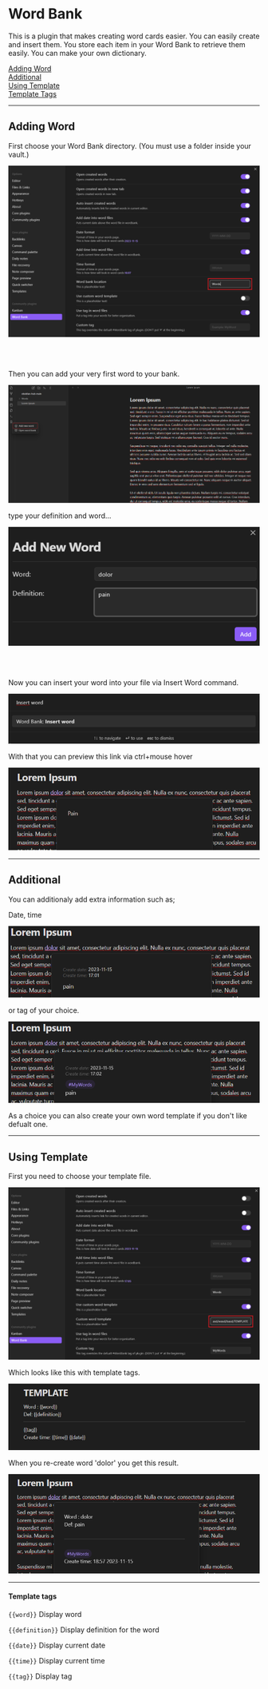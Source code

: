 # Word Bank

This is a plugin that makes creating word cards easier. You can easily create and insert them. You store each item in your Word Bank to retrieve them easily. You can make your own dictionary.

[Adding Word](#adding-word) <br>
[Additional](#additional) <br>
[Using Template](#using-template) <br>
[Template Tags](#template-tags) <br>

---
## Adding Word

First choose your Word Bank directory. (You must use a folder inside your vault.)

![](https://github.com/TannYuld/WordBank/blob/master/source/img1.png)

<br>

<br>

Then you can add your very first word to your bank.

![](https://github.com/TannYuld/WordBank/blob/master/source/img2.png)

type your definition and word...

![](https://github.com/TannYuld/WordBank/blob/master/source/img3.png)

</br>

</br>

Now you can insert your word into your file via Insert Word command.

![](https://github.com/TannYuld/WordBank/blob/master/source/img4.png)

With that you can preview this link via ctrl+mouse hover

![](https://github.com/TannYuld/WordBank/blob/master/source/img5.png)

---

## Additional

You can additionaly add extra information such as;

Date, time

![](https://github.com/TannYuld/WordBank/blob/master/source/img6.png)

or tag of your choice.

![](https://github.com/TannYuld/WordBank/blob/master/source/img7.png)

As a choice you can also create your own word template if you don't like defualt one.

---

## Using Template

First you need to choose your template file.

![](https://github.com/TannYuld/WordBank/blob/master/source/img8.png)

Which looks like this with template tags.

![](https://github.com/TannYuld/WordBank/blob/master/source/img9.png)

When you re-create word 'dolor' you get this result.

![](https://github.com/TannYuld/WordBank/blob/master/source/img10.png)

---

#### Template tags

`{{word}}` Display word

`{{definition}}` Display definition for the word

`{{date}}` Display current date

`{{time}}` Display current time

`{{tag}}` Display tag
